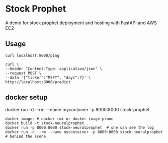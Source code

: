 # Stock Prophet

A demo for stock prophet deployment and hosting with FastAPI and AWS EC2

## Usage
```
curl localhost:8000/ping

curl \
--header "Content-Type: application/json" \
--request POST \
--data '{"ticker":"MSFT", "days":7}' \
http://localhost:8000/predict
```

## docker setup 
docker run -d --rm --name mycontainer -p 8000:8000 stock-prophet
```
docker images # docker rmi or docker image prune
docker build -t stock-neuralprophet .
docker run -p 8000:8000 stock-neuralprophet  # one can see the log
docker run -d --rm --name mycontainer -p 8000:8000 stock-neuralprophet   # behind the scene
```
